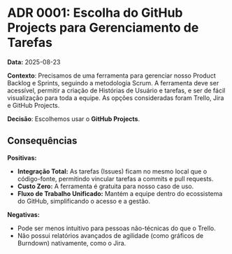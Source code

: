 # ADR 0001: Escolha do GitHub Projects para Gerenciamento de Tarefas

**Data:** 2025-08-23

**Contexto**:
Precisamos de uma ferramenta para gerenciar nosso Product Backlog e Sprints, seguindo a metodologia Scrum. A ferramenta deve ser acessível,
permitir a criação de Histórias de Usuário e tarefas, e ser de fácil visualização para toda a equipe. As opções consideradas foram Trello, Jira e GitHub Projects.

**Decisão**:
Escolhemos usar o **GitHub Projects**.

## Consequências

**Positivas:**
* **Integração Total:** As tarefas (Issues) ficam no mesmo local que o código-fonte, permitindo vincular tarefas a commits e pull requests.
* **Custo Zero:** A ferramenta é gratuita para nosso caso de uso.
* **Fluxo de Trabalho Unificado:** Mantém a equipe dentro do ecossistema do GitHub, simplificando o acesso e a gestão.

**Negativas:**
* Pode ser menos intuitivo para pessoas não-técnicas do que o Trello.
* Não possui relatórios avançados de agilidade (como gráficos de Burndown) nativamente, como o Jira.
